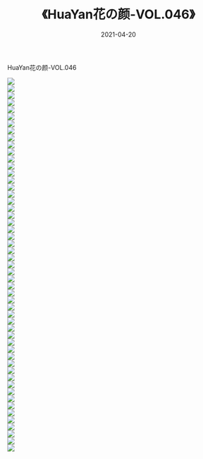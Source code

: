 ﻿---
layout: post
title:  《HuaYan花の颜-VOL.046》
date:   2021-04-20
img: http://img.660000.xyz/Sharelink/网络美图/2021/HuaYan花の颜-VOL.046/000.jpg
categories: [美女, 清纯, 唯美]
---

HuaYan花の颜-VOL.046

  ![](http://img.660000.xyz/Sharelink/网络美图/2021/HuaYan花の颜-VOL.046/001.jpg) <br> ![](http://img.660000.xyz/Sharelink/网络美图/2021/HuaYan花の颜-VOL.046/002.jpg) <br> ![](http://img.660000.xyz/Sharelink/网络美图/2021/HuaYan花の颜-VOL.046/003.jpg) <br> ![](http://img.660000.xyz/Sharelink/网络美图/2021/HuaYan花の颜-VOL.046/004.jpg) <br> ![](http://img.660000.xyz/Sharelink/网络美图/2021/HuaYan花の颜-VOL.046/005.jpg) <br> ![](http://img.660000.xyz/Sharelink/网络美图/2021/HuaYan花の颜-VOL.046/006.jpg) <br> ![](http://img.660000.xyz/Sharelink/网络美图/2021/HuaYan花の颜-VOL.046/007.jpg) <br> ![](http://img.660000.xyz/Sharelink/网络美图/2021/HuaYan花の颜-VOL.046/008.jpg) <br> ![](http://img.660000.xyz/Sharelink/网络美图/2021/HuaYan花の颜-VOL.046/009.jpg) <br> ![](http://img.660000.xyz/Sharelink/网络美图/2021/HuaYan花の颜-VOL.046/010.jpg) <br> ![](http://img.660000.xyz/Sharelink/网络美图/2021/HuaYan花の颜-VOL.046/011.jpg) <br> ![](http://img.660000.xyz/Sharelink/网络美图/2021/HuaYan花の颜-VOL.046/012.jpg) <br> ![](http://img.660000.xyz/Sharelink/网络美图/2021/HuaYan花の颜-VOL.046/013.jpg) <br> ![](http://img.660000.xyz/Sharelink/网络美图/2021/HuaYan花の颜-VOL.046/014.jpg) <br> ![](http://img.660000.xyz/Sharelink/网络美图/2021/HuaYan花の颜-VOL.046/015.jpg) <br> ![](http://img.660000.xyz/Sharelink/网络美图/2021/HuaYan花の颜-VOL.046/016.jpg) <br> ![](http://img.660000.xyz/Sharelink/网络美图/2021/HuaYan花の颜-VOL.046/017.jpg) <br> ![](http://img.660000.xyz/Sharelink/网络美图/2021/HuaYan花の颜-VOL.046/018.jpg) <br> ![](http://img.660000.xyz/Sharelink/网络美图/2021/HuaYan花の颜-VOL.046/019.jpg) <br> ![](http://img.660000.xyz/Sharelink/网络美图/2021/HuaYan花の颜-VOL.046/020.jpg) <br> ![](http://img.660000.xyz/Sharelink/网络美图/2021/HuaYan花の颜-VOL.046/021.jpg) <br> ![](http://img.660000.xyz/Sharelink/网络美图/2021/HuaYan花の颜-VOL.046/022.jpg) <br> ![](http://img.660000.xyz/Sharelink/网络美图/2021/HuaYan花の颜-VOL.046/023.jpg) <br> ![](http://img.660000.xyz/Sharelink/网络美图/2021/HuaYan花の颜-VOL.046/024.jpg) <br> ![](http://img.660000.xyz/Sharelink/网络美图/2021/HuaYan花の颜-VOL.046/025.jpg) <br> ![](http://img.660000.xyz/Sharelink/网络美图/2021/HuaYan花の颜-VOL.046/026.jpg) <br> ![](http://img.660000.xyz/Sharelink/网络美图/2021/HuaYan花の颜-VOL.046/027.jpg) <br> ![](http://img.660000.xyz/Sharelink/网络美图/2021/HuaYan花の颜-VOL.046/028.jpg) <br> ![](http://img.660000.xyz/Sharelink/网络美图/2021/HuaYan花の颜-VOL.046/029.jpg) <br> ![](http://img.660000.xyz/Sharelink/网络美图/2021/HuaYan花の颜-VOL.046/030.jpg) <br> ![](http://img.660000.xyz/Sharelink/网络美图/2021/HuaYan花の颜-VOL.046/031.jpg) <br> ![](http://img.660000.xyz/Sharelink/网络美图/2021/HuaYan花の颜-VOL.046/032.jpg) <br> ![](http://img.660000.xyz/Sharelink/网络美图/2021/HuaYan花の颜-VOL.046/033.jpg) <br> ![](http://img.660000.xyz/Sharelink/网络美图/2021/HuaYan花の颜-VOL.046/034.jpg) <br> ![](http://img.660000.xyz/Sharelink/网络美图/2021/HuaYan花の颜-VOL.046/035.jpg) <br> ![](http://img.660000.xyz/Sharelink/网络美图/2021/HuaYan花の颜-VOL.046/036.jpg) <br> ![](http://img.660000.xyz/Sharelink/网络美图/2021/HuaYan花の颜-VOL.046/037.jpg) <br> ![](http://img.660000.xyz/Sharelink/网络美图/2021/HuaYan花の颜-VOL.046/038.jpg) <br> ![](http://img.660000.xyz/Sharelink/网络美图/2021/HuaYan花の颜-VOL.046/039.jpg) <br> ![](http://img.660000.xyz/Sharelink/网络美图/2021/HuaYan花の颜-VOL.046/040.jpg) <br> ![](http://img.660000.xyz/Sharelink/网络美图/2021/HuaYan花の颜-VOL.046/041.jpg) <br> ![](http://img.660000.xyz/Sharelink/网络美图/2021/HuaYan花の颜-VOL.046/042.jpg) <br> ![](http://img.660000.xyz/Sharelink/网络美图/2021/HuaYan花の颜-VOL.046/043.jpg) <br> ![](http://img.660000.xyz/Sharelink/网络美图/2021/HuaYan花の颜-VOL.046/044.jpg) <br> ![](http://img.660000.xyz/Sharelink/网络美图/2021/HuaYan花の颜-VOL.046/045.jpg) <br> ![](http://img.660000.xyz/Sharelink/网络美图/2021/HuaYan花の颜-VOL.046/046.jpg) <br> ![](http://img.660000.xyz/Sharelink/网络美图/2021/HuaYan花の颜-VOL.046/047.jpg) <br> ![](http://img.660000.xyz/Sharelink/网络美图/2021/HuaYan花の颜-VOL.046/048.jpg) <br> ![](http://img.660000.xyz/Sharelink/网络美图/2021/HuaYan花の颜-VOL.046/049.jpg) <br> ![](http://img.660000.xyz/Sharelink/网络美图/2021/HuaYan花の颜-VOL.046/050.jpg) <br> ![](http://img.660000.xyz/Sharelink/网络美图/2021/HuaYan花の颜-VOL.046/051.jpg) <br> ![](http://img.660000.xyz/Sharelink/网络美图/2021/HuaYan花の颜-VOL.046/052.jpg) <br> ![](http://img.660000.xyz/Sharelink/网络美图/2021/HuaYan花の颜-VOL.046/053.jpg) <br>